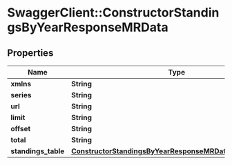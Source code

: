 # SwaggerClient::ConstructorStandingsByYearResponseMRData

## Properties
Name | Type | Description | Notes
------------ | ------------- | ------------- | -------------
**xmlns** | **String** |  | [optional] 
**series** | **String** |  | [optional] 
**url** | **String** |  | [optional] 
**limit** | **String** |  | [optional] 
**offset** | **String** |  | [optional] 
**total** | **String** |  | [optional] 
**standings_table** | [**ConstructorStandingsByYearResponseMRDataStandingsTable**](ConstructorStandingsByYearResponseMRDataStandingsTable.md) |  | [optional] 

